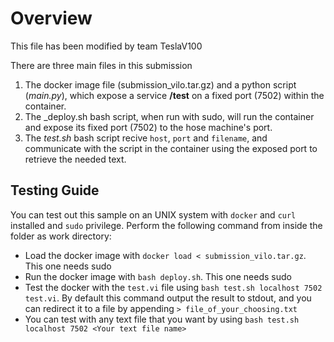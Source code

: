 # Overview
This file has been modified by team TeslaV100 

There are three main files in this submission 

1. The docker image file (submission_vilo.tar.gz) and a python script (_main.py_), which expose a service **/test** on a fixed port (7502) within the container. 
2. The _deploy.sh bash script, when run with sudo, will run the container and expose its fixed port (7502) to the hose machine's port.
3. The _test.sh_ bash script recive `host`, `port` and `filename`, and communicate with the script in the container using the exposed port to retrieve the needed text.


## Testing Guide
You can test out this sample on an UNIX system with `docker` and `curl` installed and `sudo` privilege. Perform the following command from inside the folder as work directory:
- Load the docker image with `docker load < submission_vilo.tar.gz`. This one needs sudo
- Run the docker image with `bash deploy.sh`. This one needs sudo
- Test the docker with the `test.vi` file using `bash test.sh localhost 7502 test.vi`. By default this command output the result to stdout, and you can redirect it to a file by appending `> file_of_your_choosing.txt`
- You can test with any text file that you want by using `bash test.sh localhost 7502 <Your text file name>`
